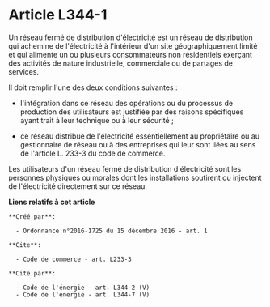 # Article L344-1

Un réseau fermé de distribution d'électricité est un réseau de distribution qui achemine de l'électricité à l'intérieur d'un
site géographiquement limité et qui alimente un ou plusieurs consommateurs non résidentiels exerçant des activités de nature
industrielle, commerciale ou de partages de services.

Il doit remplir l'une des deux conditions suivantes :

- l'intégration dans ce réseau des opérations ou du processus de production des utilisateurs est justifiée par des raisons
spécifiques ayant trait à leur technique ou à leur sécurité ;

- ce réseau distribue de l'électricité essentiellement au propriétaire ou au gestionnaire de réseau ou à des entreprises qui
leur sont liées au sens de l'article L. 233-3 du code de commerce.

Les utilisateurs d'un réseau fermé de distribution d'électricité sont les personnes physiques ou morales dont les
installations soutirent ou injectent de l'électricité directement sur ce réseau.

**Liens relatifs à cet article**

	**Créé par**:

	  - Ordonnance n°2016-1725 du 15 décembre 2016 - art. 1

	**Cite**:

	  - Code de commerce - art. L233-3

	**Cité par**:

	  - Code de l'énergie - art. L344-2 (V)
	  - Code de l'énergie - art. L344-7 (V)

